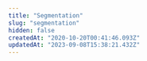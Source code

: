 ```yaml
---
title: "Segmentation"
slug: "segmentation"
hidden: false
createdAt: "2020-10-20T00:41:46.093Z"
updatedAt: "2023-09-08T15:38:21.432Z"
---
```

